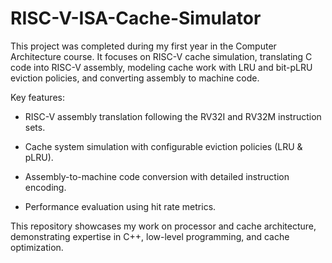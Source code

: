 # RISC-V-ISA-Cache-Simulator

This project was completed during my first year in the Computer Architecture course. It focuses on RISC-V cache simulation, translating C code into RISC-V assembly, modeling cache work with LRU and bit-pLRU eviction policies, and converting assembly to machine code.

Key features:

- RISC-V assembly translation following the RV32I and RV32M instruction sets.
  
- Cache system simulation with configurable eviction policies (LRU & pLRU).

- Assembly-to-machine code conversion with detailed instruction encoding.

- Performance evaluation using hit rate metrics.
  
This repository showcases my work on processor and cache architecture, demonstrating expertise in C++, low-level programming, and cache optimization.


